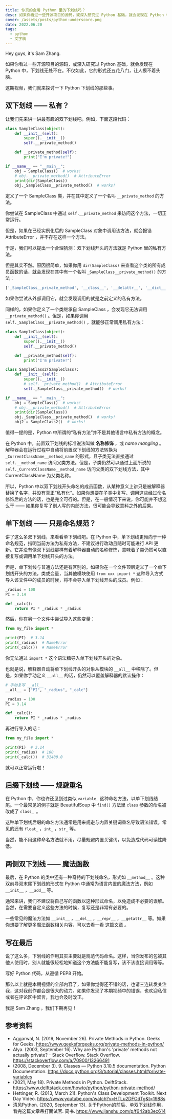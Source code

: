 ```yaml
---
title: 你真的会用 Python 里的下划线吗？
desc: 如果你看过一些开源项目的源码，或深入研究过 Python 基础，就会发现在 Python 中，下划线无处不在。不仅如此，它的形式还五花八门，让人摸不着头脑。今天，我们就来探讨一下 Python 下划线的那些事。
cover: /assets/posts/python-underscore.png
date: 2022.06.20
tags:
  - python
  - 文字稿
---
```


Hey guys, it's Sam Zhang.

如果你看过一些开源项目的源码，或深入研究过 Python 基础，就会发现在 Python 中，下划线无处不在。不仅如此，它的形式还五花八门，让人摸不着头脑。

这期视频，我们就来探讨一下 Python 下划线的那些事。

## 双下划线 —— 私有？

让我们先来讲一讲最有趣的双下划线吧。例如，下面这段代码：

```python
class SampleClass(object):
    def __init__(self):
        super().__init__()
        self.__private_method()

    def __private_method(self):
        print("I'm private!")

if __name__ == "__main__":
    obj = SampleClass()  # works!
    # obj.__private_method()  # AttributeError
    print(dir(SampleClass))
    obj._SampleClass__private_method()  # works!
```

定义了一个 SampleClass 类，并在其中定义了一个名叫 `__private_method` 的方法。

你尝试在 SampleClass 中通过 `self.__private_method` 来访问这个方法，一切正常运行。

但是，如果在已经实例化后的 SampleClass 对象中调用该方法，就会报错 AttributeError ，并不存在这样一个方法。

于是，我们可以提出一个合理猜测：双下划线开头的方法就是 Python 里的私有方法。

但是其实不然。原因很简单，如果你用 `dir(SampleClass)` 来查看这个类的所有成员函数的话，就会发现在其中有一个名叫 `_SampleClass__private_method()` 的方法：

```python
['_SampleClass__private_method', '__class__', '__delattr__', '__dict__', '__dir__', '__doc__', '__eq__', '__format__', '__ge__', '__getattribute__', '__gt__', '__hash__', '__init__', '__init_subclass__', '__le__', '__lt__', '__module__', '__ne__', '__new__', '__reduce__', '__reduce_ex__', '__repr__', '__setattr__', '__sizeof__', '__str__', '__subclasshook__', '__weakref__']
```

如果你尝试从外部调用它，就会发现调用的就是之前定义的私有方法。

同样的，如果你定义了一个类继承自 SampleClass ，会发现它无法调用 `__private_method()` 。但是，如果你调用 `self._SampleClass__private_method()` ，就能够正常调用私有方法：

```python
class SampleClass(object):
    def __init__(self):
        super().__init__()
        self.__private_method()

    def __private_method(self):
        print("I'm private!")

class SampleClass2(SampleClass):
    def __init__(self):
        super().__init__()
        # self.__private_method()  # AttributeError
        self._SampleClass__private_method()  # works!

if __name__ == "__main__":
    obj = SampleClass()  # works!
    # obj.__private_method()  # AttributeError
    print(dir(SampleClass))
    obj._SampleClass__private_method()  # works!
    obj2 = SampleClass2()  # works!
```

值得一提的是，Python 中所谓的“私有方法”并不是其他语言中私有方法的概念。

在 Python 中，前置双下划线的标准说法叫做 **名称修饰** ，或 *name mangling* 。解释器会在运行过程中自动将前置双下划线的方法转换为 `_CurrentClassName__method_name` 的形式，且子类无法直接通过 `self.__method_name` 访问父类方法。但是，子类仍然可以通过上面所说的 `self._CurrentClassName__method_name` 访问父类的双下划线方法，其中 CurrentClassName 为父类名称。

所以，Python 中以双下划线开头命名的成员函数，从某种意义上讲只是被解释器替换了名字，并没有真正“私有化”。如果你想要在子类中复写、调用这些经过命名修饰后的方法的话，也是完全可行的。但是，在一般情况下来说，你可能并不想这么干 —— 如果你复写了别人写的内部方法，很可能会导致意料之外的后果。

## 单下划线 —— 只是命名规范？

讲了这么多双下划线，来看看单下划线吧。在 Python 中，单下划线更倾向于一种命名规范，指明当前方法为私有方法，不建议进行改动且随时可能进行 API 更新。它并没有像双下划线那样有着解释器自动的名称修饰，意味着子类仍然可以直接复写或调用单下划线开头的方法。

但是，单下划线与普通方法还是有区别的。如果你在一个文件顶层定义了一个单下划线开头的方法，类或变量，当其他模块使用 `from xxx import *` 这种导入方式导入该文件中的成员的时候，将不会导入单下划线开头的成员。例如：

```python
_radius = 100
PI = 3.14

def _calc():
    return PI * _radius * _radius
```

然后，你在另一个文件中尝试导入这些变量：

```python
from my_file import *

print(PI)  # 3.14
print(_radius)  # NameError
print(_calc())  # NameError
```

你无法通过 `import *` 这个语法糖导入单下划线开头的对象。

也就是说，解释器自动将单下划线开头的对象从模块的 `__all__` 中移除了。但是，如果你手动定义 `__all__` 的话，仍然可以覆盖解释器的默认操作：

```python
# 手动复写 __all__
__all__ = ["PI", "_radius", "_calc"]

_radius = 100
PI = 3.14

def _calc():
    return PI * _radius * _radius
```

再进行导入的话：

```python
from my_file import *

print(PI)  # 3.14
print(_radius)  # 100
print(_calc())  # 31400.0
```

就可以正常运行啦！

## 后缀下划线 —— 规避重名

在 Python 中，你也许还见到过类似 `variable_` 这种命名方法，以单下划线结尾。一个最常见的例子就是 BeautifulSoup 中 `find()` 方法里 `class` 参数的命名被改成了 `class_ `。

这种单下划线后缀的命名方法通常是用来规避与内置关键词重名导致语法错误。常见的还有 `float_` ，`int_` ，`str_` 等。

当然，能不用这种命名方法就不用，尽量规避内置关键词，以免造成代码可读性降低。

## 两侧双下划线 —— 魔法函数

最后，在 Python 的类中还有一种奇特的下划线命名，形式如 `__method__` 。这种双前导双末尾下划线的形式在 Python 中通常为语言内置的魔法方法，例如 `__init__` ，`__add__` 等。

通常来讲，我们不建议将自己写的函数以这种形式命名，以免造成不必要的误解。当然，在需要自定义这些方法的时候，复写还是非常有必要的。

一些常见的魔法方法如 `__init__` ，`__del__` ，`__repr__` ，`__getattr__` 等。如果你想要了解更多魔法函数相关内容，可以去看一看 [这篇文章](https://segmentfault.com/a/1190000040286979) 。

## 写在最后

说了这么多，下划线的作用其实主要就是规范代码命名。这样，当你发布的包被其他人使用时，别人就能很轻松地知道这个方法能不能复写，该不该直接调用等等。

写好 Python 代码，从遵循 PEP8 开始。

那么以上就是本期视频的全部内容了，如果你觉得还不错的话，也请三连转发关注我，这对我创作都会是很大的动力。如果你发现了本期视频中的错误，也欢迎私信或者在评论区中留言，我也会及时改正。

我是 Sam Zhang ，我们下期再见！

## 参考资料

- Aggarwal, N. (2019, November 26). Private Methods in Python. Geeks for Geeks. https://www.geeksforgeeks.org/private-methods-in-python/
- Alya. (2003, September 16). Why are Python's 'private' methods not actually private? - Stack Overflow. Stack Overflow. https://stackoverflow.com/a/70900/13266491
- (2008, December 3). 9. Classes — Python 3.10.5 documentation. Python Documentation. https://docs.python.org/3/tutorial/classes.html#private-variables
- (2021, May 18). Private Methods in Python. DelftStack. https://www.delftstack.com/howto/python/python-private-method/
- Hettinger, R. (2013, March 21). Python's Class Development Toolkit. Next Day Video. https://www.youtube.com/watch?v=HTLu2DFOdTg&t=1988s
- 清风Python. (2020, September 13). 关于Python的前后、单双下划线作用，看完这篇文章吊打面试官. 简书. https://www.jianshu.com/p/f642ab3ec614